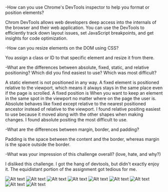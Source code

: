 -How can you use Chrome's DevTools inspector to help you format or position elements?

Chrom DevTools allows web developers deep access into the internals of the browser and their web application. You can use the DevTools to efficiently track down layout issues, set JavaScript breakpoints, and get insights for code optimization.

-How can you resize elements on the DOM using CSS?

You assign a class or ID to that specific element and resize it from there.

-What are the differences between absolute, fixed, static, and relative positioning? Which did you find easiest to use? Which was most difficult?

A static element is not positioned in any way. A fixed element is positioned relative to the viewport, which means it always stays in the same place even if the page is scrolled. A fixed position is When you want to keep an element in the same spot in the viewport no matter where on the page the user is. Absolute behaves like fixed except relative 
to the nearest positioned ancestor instead of relative to the viewport. I found relative positing easiest to use because it moved along with the other shapes when making changes. I found absolute positing the most difficult to use. 

-What are the differences between margin, border, and padding?

Padding is the space between the content and the border, whereas margin is the space outside the border. 

-What was your impression of this challenge overall? (love, hate, and why?)

I disliked this challenge. I got the hang of devtools, but didn't exactly enjoy it. The equidistant portion of the assignment got tedious for me. 

![Alt text](../week-3/imgs/ChangeTheColors.png)
![Alt text](../week-3/imgs/Column.png)
![Alt text](../week-3/imgs/Equidistant.png)
![Alt text](../week-3/imgs/Footer.png)
![Alt text](../week-3/imgs/GetCreative.png)
![Alt text](../week-3/imgs/Header.png)
![Alt text](../week-3/imgs/Row.png)
![Alt text](../week-3/imgs/Sidebar.png) 
![Alt text](../week-3/imgs/Squares.png)